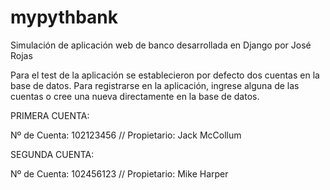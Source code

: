 # mypythbank
Simulación de aplicación web de banco desarrollada en Django por José Rojas

Para el test de la aplicación se establecieron por defecto dos cuentas en la base de datos. Para registrarse en la aplicación, ingrese alguna de las cuentas o cree una nueva directamente en la base de datos.

PRIMERA CUENTA:

Nº de Cuenta: 102123456 // Propietario: Jack McCollum

SEGUNDA CUENTA:

Nº de Cuenta: 102456123 // Propietario: Mike Harper
